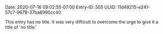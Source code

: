 Date: 2020-07-16 09:02:55-07:00
Entry-ID: 505
UUID: 11d49215-e241-57c7-9678-37ba6990cc40

This entry has no title. It was very difficult to overcome the urge to give it a title of 'no title.'